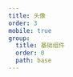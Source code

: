 ```yaml
---
title: 头像
order: 3
mobile: true
group:
  title: 基础组件
  order: 0
  path: base
---
```


<code src="../demo/Avatar.jsx"></code>
<API src="../src/Avatar.tsx"></API>
